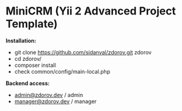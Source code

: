MiniCRM (Yii 2 Advanced Project Template)
===============================
**Installation:**
 * git clone https://github.com/sidanval/zdorov.git zdorov
 * cd zdorov/
 * composer install
 * check common/config/main-local.php
 
 
**Backend access:**
 * admin@zdorov.dev / admin
 * manager@zdorov.dev / manager